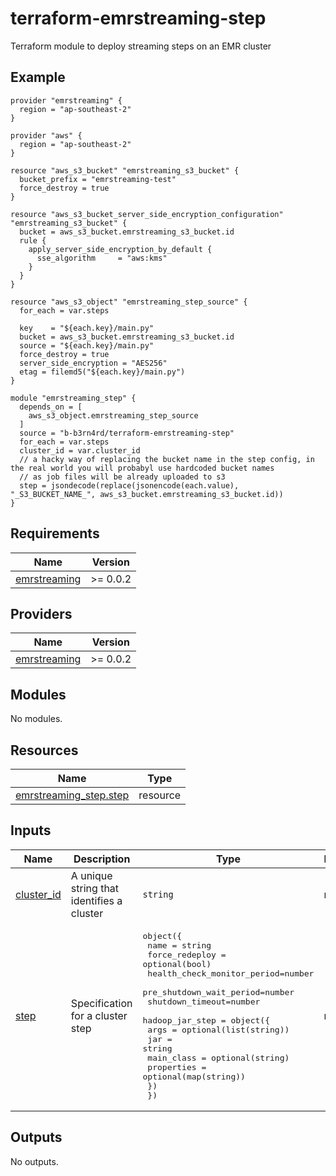 # terraform-emrstreaming-step
Terraform module to deploy streaming steps on an EMR cluster
## Example
```hcl
provider "emrstreaming" {
  region = "ap-southeast-2"
}

provider "aws" {
  region = "ap-southeast-2"
}

resource "aws_s3_bucket" "emrstreaming_s3_bucket" {
  bucket_prefix = "emrstreaming-test"
  force_destroy = true
}

resource "aws_s3_bucket_server_side_encryption_configuration" "emrstreaming_s3_bucket" {
  bucket = aws_s3_bucket.emrstreaming_s3_bucket.id
  rule {
    apply_server_side_encryption_by_default {
      sse_algorithm     = "aws:kms"
    }
  }
}

resource "aws_s3_object" "emrstreaming_step_source" {
  for_each = var.steps

  key    = "${each.key}/main.py"
  bucket = aws_s3_bucket.emrstreaming_s3_bucket.id
  source = "${each.key}/main.py"
  force_destroy = true
  server_side_encryption = "AES256"
  etag = filemd5("${each.key}/main.py")
}

module "emrstreaming_step" {
  depends_on = [
    aws_s3_object.emrstreaming_step_source
  ]
  source = "b-b3rn4rd/terraform-emrstreaming-step"
  for_each = var.steps
  cluster_id = var.cluster_id
  // a hacky way of replacing the bucket name in the step config, in the real world you will probabyl use hardcoded bucket names
  // as job files will be already uploaded to s3
  step = jsondecode(replace(jsonencode(each.value), "_S3_BUCKET_NAME_", aws_s3_bucket.emrstreaming_s3_bucket.id))
}
```
<!-- BEGIN_TF_DOCS -->
## Requirements

| Name | Version |
|------|---------|
| <a name="requirement_emrstreaming"></a> [emrstreaming](#requirement\_emrstreaming) | >= 0.0.2 |

## Providers

| Name | Version |
|------|---------|
| <a name="provider_emrstreaming"></a> [emrstreaming](#provider\_emrstreaming) | >= 0.0.2 |

## Modules

No modules.

## Resources

| Name | Type |
|------|------|
| [emrstreaming_step.step](https://registry.terraform.io/providers/b-b3rn4rd/emrstreaming/latest/docs/resources/step) | resource |

## Inputs

| Name | Description | Type | Default | Required |
|------|-------------|------|---------|:--------:|
| <a name="input_cluster_id"></a> [cluster\_id](#input\_cluster\_id) | A unique string that identifies a cluster | `string` | n/a | yes |
| <a name="input_step"></a> [step](#input\_step) | Specification for a cluster step | <pre>object({<br>    name = string<br>    force_redeploy = optional(bool)<br>    health_check_monitor_period=number<br>    pre_shutdown_wait_period=number<br>    shutdown_timeout=number<br>    hadoop_jar_step = object({<br>        args = optional(list(string))<br>        jar = string<br>        main_class = optional(string)<br>        properties = optional(map(string))<br>    })<br>  })</pre> | n/a | yes |

## Outputs

No outputs.
<!-- END_TF_DOCS -->